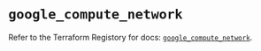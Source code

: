 # `google_compute_network`

Refer to the Terraform Registory for docs: [`google_compute_network`](https://registry.terraform.io/providers/hashicorp/google/4.72.0/docs/resources/compute_network).
